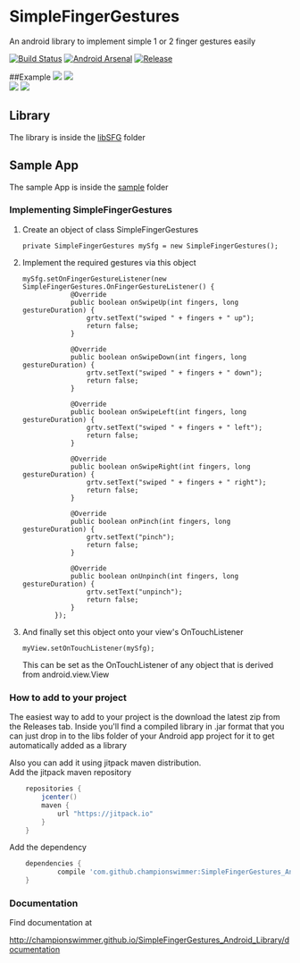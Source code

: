 # SimpleFingerGestures 
 An android library to implement simple 1 or 2 finger gestures easily

[![Build Status](https://travis-ci.org/championswimmer/SimpleFingerGestures_Android_Library.svg)](https://travis-ci.org/championswimmer/SimpleFingerGestures_Android_Library)
[![Android Arsenal](https://img.shields.io/badge/Android%20Arsenal-SimpleFingerGestures-brightgreen.svg?style=flat)](http://android-arsenal.com/details/1/777)
[![Release](https://img.shields.io/github/release/championswimmer/SimpleFingerGestures_Android_Library.svg?label=JitPack)](https://jitpack.io/#championswimmer/SimpleFingerGestures_Android_Library/1.1)

##Example
![](./screens/1.gif) ![](./screens/2.gif)   
![](./screens/4.gif) ![](./screens/3.gif)


## Library
 The library is inside the <a href="./libSFG">libSFG</a> folder

## Sample App
 The sample App is inside the <a href="./sample">sample</a> folder



### Implementing SimpleFingerGestures

 1. Create an object of class SimpleFingerGestures

        private SimpleFingerGestures mySfg = new SimpleFingerGestures();

 2. Implement the required gestures via this object

        mySfg.setOnFingerGestureListener(new SimpleFingerGestures.OnFingerGestureListener() {
                    @Override
                    public boolean onSwipeUp(int fingers, long gestureDuration) {
                        grtv.setText("swiped " + fingers + " up");
                        return false;
                    }
        
                    @Override
                    public boolean onSwipeDown(int fingers, long gestureDuration) {
                        grtv.setText("swiped " + fingers + " down");
                        return false;
                    }
        
                    @Override
                    public boolean onSwipeLeft(int fingers, long gestureDuration) {
                        grtv.setText("swiped " + fingers + " left");
                        return false;
                    }
        
                    @Override
                    public boolean onSwipeRight(int fingers, long gestureDuration) {
                        grtv.setText("swiped " + fingers + " right");
                        return false;
                    }
        
                    @Override
                    public boolean onPinch(int fingers, long gestureDuration) {
                        grtv.setText("pinch");
                        return false;
                    }
        
                    @Override
                    public boolean onUnpinch(int fingers, long gestureDuration) {
                        grtv.setText("unpinch");
                        return false;
                    }
                });

 3. And finally set this object onto your view's OnTouchListener

        myView.setOnTouchListener(mySfg);

    This can be set as the OnTouchListener of any object that is derived from android.view.View



### How to add to your project

The easiest way to add to your project is the download the latest zip from the Releases tab.
Inside you'll find a compiled library in .jar format that you can just drop in to the
libs folder of your Android app project for it to get automatically added as a library

Also you can add it using jitpack maven distribution.  
Add the jitpack maven repository

```groovy
    repositories {
        jcenter()
        maven {
            url "https://jitpack.io"
        }
    }
```

Add the dependency

```groovy
    dependencies {
            compile 'com.github.championswimmer:SimpleFingerGestures_Android_Library:1.1'
    }
```

### Documentation

Find documentation at  

http://championswimmer.github.io/SimpleFingerGestures_Android_Library/documentation


